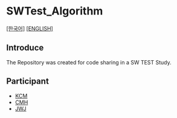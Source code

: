 # SWTest_Algorithm

<!-- URL 넣는 방법 : [내용](URL) -->
[[한국어]](https://github.com/Chanmi-Kim/SWTest_Algorithm/blob/master/README.ko.md)
[[ENGLISH]](https://github.com/Chanmi-Kim/SWTest_Algorithm/blob/master/README.md)

## Introduce

The Repository was created for code sharing in a SW TEST Study.<br>

## Participant
- [KCM](https://github.com/Chanmi-Kim) <br>
- [CMH](https://github.com/chans08) <br>
- [JWJ](https://github.com/woojoovove) <br>
